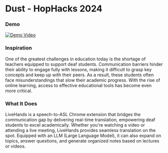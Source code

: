 # Dust - HopHacks 2024


### Demo
[![Demo Video](https://img.youtube.com/vi/2o4c61NHjY8/0.jpg)](https://www.youtube.com/watch?v=2o4c61NHjY8)

### Inspiration
One of the greatest challenges in education today is the shortage of teachers equipped to support deaf students. Communication barriers hinder their ability to engage fully with lessons, making it difficult to grasp key concepts and keep up with their peers. As a result, these students often face misunderstandings that slow their academic progress. With the rise of online learning, access to effective educational tools has become even more critical.

### What It Does
LiveHands is a speech-to-ASL Chrome extension that bridges the communication gap by delivering real-time translation, empowering deaf students to excel academically. Whether you're watching a video or attending a live meeting, LiveHands provides seamless translation on the spot. Equipped with an LLM (Large Language Model), it can also expand on topics, answer questions, and generate organized notes based on lectures or videos.
